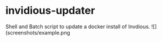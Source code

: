 # invidious-updater
Shell and Batch script to update a docker install of Invdious.
![](screenshots/example.png
